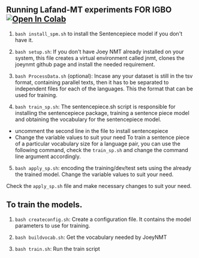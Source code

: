## Running Lafand-MT experiments FOR IGBO [![Open In Colab](https://colab.research.google.com/assets/colab-badge.svg)](https://colab.research.google.com/drive/13yVM4b7T74GDbGwDl0bPT-Ry0S8_rk48?usp=sharing)

1. `bash install_spm.sh` to install the Sentencepiece model if you don't have it.

2. `bash setup.sh`:
If you don't have Joey NMT already installed on your system, this file creates a virtual environment called jnmt, clones the joeynmt github page and install the needed requirement. 

3. `bash ProcessData.sh` (optional):
Incase any your dataset is still in the tsv format, containing parallel texts, then it has to be separated to independent files for each of the languages. This the format that can be used for training. 

4. `bash train_sp.sh`:
The sentencepiece.sh script is responsible for installing the sentencepiece package, training a sentence piece model and obtaining the vocabulary for the sentencepiece model. 
 - uncomment the second line in the file to install sentencepiece
 - Change the variable values to suit your need
To train a sentence piece of a particular vocabulary size for a language pair, you can use the following command, check the `train_sp.sh` and change the command line argument accordingly. 

5. `bash apply_sp.sh`:
encoding the training/dev/test sets using the already the trained model. 
Change the variable values to suit your need. 

Check the `apply_sp.sh` file and make necessary changes to suit your need.

## To train the models. 
1. `bash createconfig.sh`: Create a configuration file. It contains the model parameters to use for training.

2. `bash buildvocab.sh`: Get the vocabulary needed by JoeyNMT

3. `bash train.sh`: Run the train script



 


